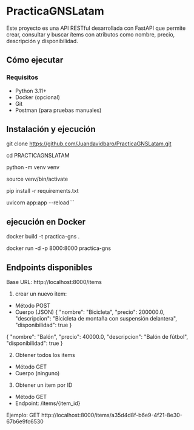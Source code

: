 # PracticaGNSLatam

Este proyecto es una API RESTful desarrollada con FastAPI que permite crear, consultar y buscar ítems con atributos como nombre, precio, descripción y disponibilidad.

## Cómo ejecutar

### Requisitos
- Python 3.11+
- Docker (opcional)
- Git
- Postman (para pruebas manuales)

## Instalación y ejecución
git clone https://github.com/Juandavidbaro/PracticaGNSLatam.git

cd PRACTICAGNSLATAM

python -m venv venv

source venv/bin/activate   

pip install -r requirements.txt

uvicorn app:app --reload´´´

## ejecución en Docker

docker build -t practica-gns .

docker run -d -p 8000:8000 practica-gns

## Endpoints disponibles

Base URL: http://localhost:8000/items

1. crear un nuevo item:
- Método POST
- Cuerpo (JSON)
{
  "nombre": "Bicicleta",
  "precio": 200000.0,
  "descripcion": "Bicicleta de montaña con suspensión delantera",
  "disponibilidad": true
}

{
  "nombre": "Balón",
  "precio": 40000.0,
  "descripcion": "Balón de fútbol",
  "disponibilidad": true
}

2. Obtener todos los items
- Método GET
- Cuerpo (ninguno)

3. Obtener un item por ID
- Método GET
- Endpoint: /items/{item_id}

Ejemplo:
GET http://localhost:8000/items/a35d4d8f-b6e9-4f21-8e30-67b6e9fc6530

